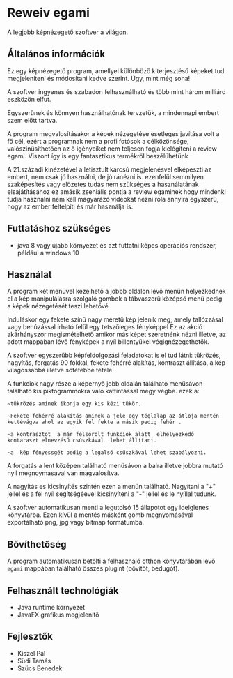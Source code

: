 # Reweiv egami

A legjobb képnézegető szoftver a világon.

## Általános információk

Ez egy képnézegető program, amellyel különböző kiterjesztésű képeket tud megjeleníteni és módosítani kedve szerint. Úgy, mint még soha!

A szoftver ingyenes és szabadon felhasználható és több mint három milliárd eszközön elfut.

Egyszerűnek és könnyen használhatónak tervzetük, a mindennapi embert szem előtt tartva.


A program megvalosításakor a  képek nézegetése esetleges javítása volt a fő cél, ezért a programnak nem a profi fotósok a célközönsége,
valószinüsíthetően az ő igényeiket nem  teljesen fogja kielégíteni a review egami. Viszont így is egy fantasztikus termékröl beszélühetünk 

A 21.századi kinézetével a letisztult karcsú megjelenésvel elképeszti az embert, nem csak jó használni, de jó ránézni is. 
ezenfelül  semmilyen szaképesítés vagy elözetes tudás nem szükséges a használatának elsajátításához ez amásik zseniális pontja a review egaminek 
hogy mindenki  tudja hasznalni nem kell  magyarázó videokat nézni róla annyira egyszerű, hogy az ember feltelpíti és már használja is.


## Futtatáshoz szükséges

- java 8 vagy újabb környezet és azt futtatni képes operációs rendszer, például a windows 10 


## Használat

A program  két menüvel kezelhető a jobbb oldalon lévő menün helyezkednek el a  kép manipulálásra szolgáló gombok
a tábvaszerű középső menü pedig a képek nézegetését teszi lehetővé .

Induláskor egy fekete színű nagy méretű kép jelenik meg, amely tallózzásal vagy behúzással írható felül egy tetszőleges fényképpel
Ez az akció akárhányszor megismételhető amikor más képet szeretnénk nézni illetve, az adott mappában lévő fényképek a nyíl billentyűkel végignézegethetők.


A szoftver egyszerűbb képfeldolgozási feladatokat is el tud látni: tükrözés, nagyítás, forgatás 90 fokkal, fekete fehérré alakítás, kontraszt állítása,
a  kép vilagossabbá illetve sötétebbé tétele.


A funkciok nagy része a képernyő jobb oldalán találhato menüsávon található kis piktogrammokra való kattintással megy végbe.
ezek a: 

	~tükrözés aminek ikonja egy kis kézi tükör. 

	~Fekete fehérré alakítás aminek a jele egy téglalap az átloja mentén kettévágva ahol az egyik fél fekte a másik pedig fehér .
	
	~a kontrasztot  a már felsorolt funkciok alatt  elhelyezkedő  kontaraszt elnevzésű csúszkával  lehet állítani.

	~a  kép fényessgét pedig a legalsó csűszkával lehet szabályozni.


A forgatás a lent középen található menüsávon a balra illetve jobbra mutató  nyil megnoymasaval van magvalosítva.

A nagyitás es kicsinyítés szintén ezen a menün található. Nagyítani a "+" jellel és a fel nyíl segítségéevel kicsinyíteni a "-" jellel és le nyíllal tudunk.


A szoftver automatikusan menti a legutolsó 15 állapotot egy ideiglenes könyvtárba. Ezen kívül a mentés másként gomb megnyomásával exportálható png, jpg vagy bitmap formátumba.

## Bővíthetőség

A program automatikusan betölti a felhasználó otthon könyvtárában lévő `egami` mappában található összes plugint (bővítőt, bedugót).

## Felhasznált technológiák

- Java runtime környezet
- JavaFX grafikus megjelenítő

## Fejlesztők

- Kiszel Pál
- Südi Tamás
- Szücs Benedek
